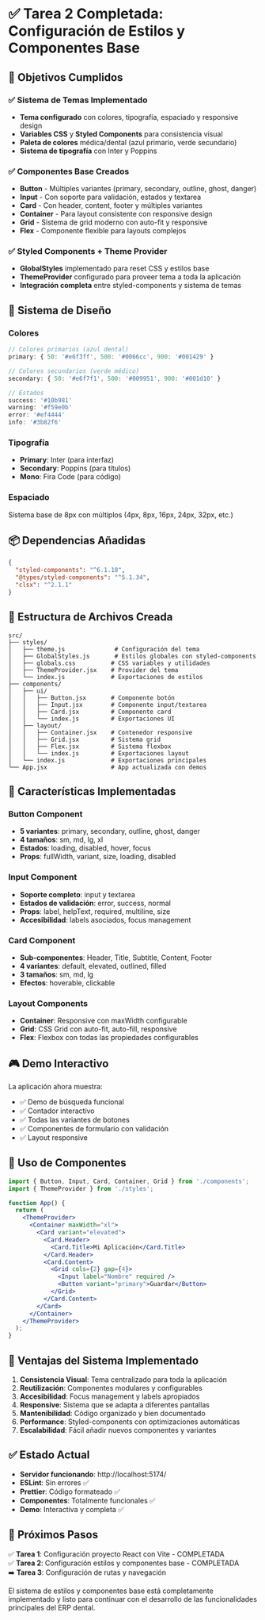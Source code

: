 # ✅ Tarea 2 Completada: Configuración de Estilos y Componentes Base

## 🎯 Objetivos Cumplidos

### ✅ Sistema de Temas Implementado
- **Tema configurado** con colores, tipografía, espaciado y responsive design
- **Variables CSS** y **Styled Components** para consistencia visual
- **Paleta de colores** médica/dental (azul primario, verde secundario)
- **Sistema de tipografía** con Inter y Poppins

### ✅ Componentes Base Creados
- **Button** - Múltiples variantes (primary, secondary, outline, ghost, danger)
- **Input** - Con soporte para validación, estados y textarea
- **Card** - Con header, content, footer y múltiples variantes
- **Container** - Para layout consistente con responsive design
- **Grid** - Sistema de grid moderno con auto-fit y responsive
- **Flex** - Componente flexible para layouts complejos

### ✅ Styled Components + Theme Provider
- **GlobalStyles** implementado para reset CSS y estilos base
- **ThemeProvider** configurado para proveer tema a toda la aplicación
- **Integración completa** entre styled-components y sistema de temas

## 🎨 Sistema de Diseño

### Colores
```javascript
// Colores primarios (azul dental)
primary: { 50: '#e6f3ff', 500: '#0066cc', 900: '#001429' }

// Colores secundarios (verde médico)
secondary: { 50: '#e6f7f1', 500: '#009951', 900: '#001d10' }

// Estados
success: '#10b981'
warning: '#f59e0b'
error: '#ef4444'
info: '#3b82f6'
```

### Tipografía
- **Primary**: Inter (para interfaz)
- **Secondary**: Poppins (para títulos)
- **Mono**: Fira Code (para código)

### Espaciado
Sistema base de 8px con múltiplos (4px, 8px, 16px, 24px, 32px, etc.)

## 📦 Dependencias Añadidas

```json
{
  "styled-components": "^6.1.18",
  "@types/styled-components": "^5.1.34",
  "clsx": "^2.1.1"
}
```

## 📁 Estructura de Archivos Creada

```
src/
├── styles/
│   ├── theme.js              # Configuración del tema
│   ├── GlobalStyles.js       # Estilos globales con styled-components
│   ├── globals.css          # CSS variables y utilidades
│   ├── ThemeProvider.jsx    # Provider del tema
│   └── index.js             # Exportaciones de estilos
├── components/
│   ├── ui/
│   │   ├── Button.jsx       # Componente botón
│   │   ├── Input.jsx        # Componente input/textarea
│   │   ├── Card.jsx         # Componente card
│   │   └── index.js         # Exportaciones UI
│   ├── layout/
│   │   ├── Container.jsx    # Contenedor responsive
│   │   ├── Grid.jsx         # Sistema grid
│   │   ├── Flex.jsx         # Sistema flexbox
│   │   └── index.js         # Exportaciones layout
│   └── index.js             # Exportaciones principales
└── App.jsx                  # App actualizada con demos
```

## 🚀 Características Implementadas

### Button Component
- **5 variantes**: primary, secondary, outline, ghost, danger
- **4 tamaños**: sm, md, lg, xl
- **Estados**: loading, disabled, hover, focus
- **Props**: fullWidth, variant, size, loading, disabled

### Input Component
- **Soporte completo**: input y textarea
- **Estados de validación**: error, success, normal
- **Props**: label, helpText, required, multiline, size
- **Accesibilidad**: labels asociados, focus management

### Card Component
- **Sub-componentes**: Header, Title, Subtitle, Content, Footer
- **4 variantes**: default, elevated, outlined, filled
- **3 tamaños**: sm, md, lg
- **Efectos**: hoverable, clickable

### Layout Components
- **Container**: Responsive con maxWidth configurable
- **Grid**: CSS Grid con auto-fit, auto-fill, responsive
- **Flex**: Flexbox con todas las propiedades configurables

## 🎮 Demo Interactivo

La aplicación ahora muestra:
- ✅ Demo de búsqueda funcional
- ✅ Contador interactivo
- ✅ Todas las variantes de botones
- ✅ Componentes de formulario con validación
- ✅ Layout responsive

## 🔧 Uso de Componentes

```jsx
import { Button, Input, Card, Container, Grid } from './components';
import { ThemeProvider } from './styles';

function App() {
  return (
    <ThemeProvider>
      <Container maxWidth="xl">
        <Card variant="elevated">
          <Card.Header>
            <Card.Title>Mi Aplicación</Card.Title>
          </Card.Header>
          <Card.Content>
            <Grid cols={2} gap={4}>
              <Input label="Nombre" required />
              <Button variant="primary">Guardar</Button>
            </Grid>
          </Card.Content>
        </Card>
      </Container>
    </ThemeProvider>
  );
}
```

## 🌟 Ventajas del Sistema Implementado

1. **Consistencia Visual**: Tema centralizado para toda la aplicación
2. **Reutilización**: Componentes modulares y configurables
3. **Accesibilidad**: Focus management y labels apropiados
4. **Responsive**: Sistema que se adapta a diferentes pantallas
5. **Mantenibilidad**: Código organizado y bien documentado
6. **Performance**: Styled-components con optimizaciones automáticas
7. **Escalabilidad**: Fácil añadir nuevos componentes y variantes

## ✅ Estado Actual

- **Servidor funcionando**: http://localhost:5174/
- **ESLint**: Sin errores ✅
- **Prettier**: Código formateado ✅
- **Componentes**: Totalmente funcionales ✅
- **Demo**: Interactiva y completa ✅

## 📝 Próximos Pasos

✅ **Tarea 1**: Configuración proyecto React con Vite - COMPLETADA  
✅ **Tarea 2**: Configuración estilos y componentes base - COMPLETADA  
➡️ **Tarea 3**: Configuración de rutas y navegación

El sistema de estilos y componentes base está completamente implementado y listo para continuar con el desarrollo de las funcionalidades principales del ERP dental.
